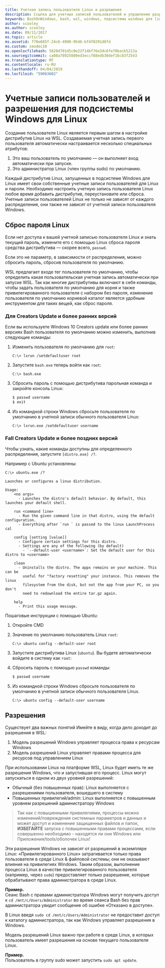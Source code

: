 ```yaml
---
title: Учетная запись пользователя Linux и разрешения
description: Ссылка для учетных записей пользователей и управление разрешениями в подсистеме Windows для Linux.
keywords: BashOnWindows, bash, wsl, windows, подсистема windows для linux, windowssubsystem, ubuntu, учетные записи пользователей
author: scooley
ms.author: scooley
ms.date: 09/11/2017
ms.topic: article
ms.assetid: f70e685f-24c6-4908-9546-bf4f0291d8fd
ms.custom: seodec18
ms.openlocfilehash: 5820d701d5c0e22f14bf76e3dc6fe70bacb5213a
ms.sourcegitcommit: ca08a78925880ed3eccf88edb30def16c83f2543
ms.translationtype: MT
ms.contentlocale: ru-RU
ms.lasthandoff: 04/04/2019
ms.locfileid: "59063602"
---
```

# <a name="user-accounts-and-permissions-for-windows-subsystem-for-linux"></a>Учетные записи пользователей и разрешения для подсистемы Windows для Linux

Создание пользователя Linux является первым шагом в настройке дистрибутив Linux на WSL.  Создаваемая учетная запись первого пользователя автоматически настраивается несколько специальных атрибутов:

1. Это ваш пользователь по умолчанию — он выполняет вход автоматически при запуске.
1. Это администратор Linux (член группы sudo) по умолчанию.

Каждый дистрибутив Linux, запущенных в подсистеме Windows для Linux имеет свои собственные учетные записи пользователей для Linux и пароли.  Необходимо настроить учетную запись пользователя Linux любое время добавить дистрибутив, переустановите или сброса.  Учетные записи пользователей Linux не только не зависят от каждого распределения, они также не зависят от учетной записи пользователя Windows.

## <a name="resetting-your-linux-password"></a>Сброс пароля Linux

Если нет доступа к вашей учетной записью пользователя Linux и знать текущий пароль, измените его с помощью Linux сброса пароля средства дистрибутива — скорее всего, `passwd`.

Если это не параметр, в зависимости от распределения, можно сбросить пароль, сбросив пользователя по умолчанию.

WSL предлагает входе тег пользователя по умолчанию, чтобы определить какая пользовательская учетная запись автоматически при запуске WSL.  Так как многие дистрибутивы включают в себя команды, чтобы задать пользователя по умолчанию для корня и также привилегированного пользователя с набором без пароля, изменение пользователя по умолчанию корневой каталог является удобным инструментом для таких вещей, как сброс пароля.

### <a name="for-creators-update-and-earlier"></a>Для Creators Update и более ранних версий
Если вы используете Windows 10 Creators update или более ранних версиях Bash пользователя по умолчанию можно изменить, выполнив следующие команды:

1. Изменить пользователя по умолчанию для `root`:

    ```console
    C:\> lxrun /setdefaultuser root
    ```

1. Запустите `bash.exe` теперь войти как `root`:

    ```console
    C:\> bash.exe
    ```

1. Сбросить пароль с помощью дистрибутива парольная команда и закройте консоль Linux:

    ```BASH
    $ passwd username
    $ exit
    ```

1. Из командной строки Windows сбросьте пользователя по умолчанию в учетной записи обычного пользователя Linux:

    ```console
    C:\> lxrun.exe /setdefaultuser username
    ```

### <a name="for-fall-creators-update-and-later"></a>Fall Creators Update и более поздних версий
Чтобы узнать, какие команды доступны для определенного распределения, запустите `[distro.exe] /?`.
    
Например с Ubuntu установлены:

```console
C:\> ubuntu.exe /?

Launches or configures a linux distribution.

Usage:
    <no args>
      - Launches the distro's default behavior. By default, this launches your default shell.

    run <command line>
      - Run the given command line in that distro, using the default configuration.
      - Everything after `run ` is passed to the linux LaunchProcess cal

    config [setting [value]]
      - Configure certain settings for this distro.
      - Settings are any of the following (by default)
        - `--default-user <username>`: Set the default user for this distro to <username>

    clean
      - Uninstalls the distro. The appx remains on your machine. This can be
        useful for "factory resetting" your instance. This removes the linux
        filesystem from the disk, but not the app from your PC, so you don't
        need to redownload the entire tar.gz again.

    help
      - Print this usage message.
```

Пошаговые инструкции с помощью Ubuntu:

1. Откройте CMD
1. Значение по умолчанию пользователь Linux `root`:

    ```console
    C:\> ubuntu config --default-user root
    ```    

1. Запустите дистрибутива Linux (`ubuntu`).  Вы будете автоматически войдите в систему как `root`:

1. Сбросить пароль с помощью `passwd` команды:

    ```BASH
    $ passwd username
    ```

1. Из командной строки Windows сбросьте пользователя по умолчанию в учетной записи обычного пользователя Linux.

    ```console
    C:\> ubuntu config --default-user username
    ```

## <a name="permissions"></a>Разрешения

Существует два важных понятий Имейте в виду, когда дело доходит до разрешения в WSL:

1. Модель разрешений Windows управляет процесса права к ресурсам Windows
2. Модель разрешений Linux управляет правами процесса для ресурсов под управлением Linux

При использовании Linux на платформе WSL, Linux будет иметь те же разрешения Windows, что и запустившая его процесс. Linux могут запускаться в одном из двух уровней разрешений:

* Обычный (без повышенных прав): Linux выполняется с разрешениями пользователя, вошедшего в систему
* Повышенных привилегий/admin: Linux выполняется с повышенным уровнем разрешений администратору Windows

> Так как с повышенными привилегиями, процессы можно изменений/повреждения системных параметров и данных и может доступ и изменение защищенных файлов и папок, **ИЗБЕГАЙТЕ** запуска с повышенными правами процессами, если совершенно необходимо - находятся ли они Windows или Приложения/tools/оболочек Linux!

Эти разрешения Windows не зависят от разрешений в экземпляре Linux: «Привилегированного Linux» затрагивается только права пользователя в среде Linux & файловой системы; они не оказывают влияния на привилегиях Windows. Таким образом, выполнение процесса Linux в качестве привилегированного пользователя (например, через `sudo`) предоставляет только разрешение, которые обрабатывают права администратора в среде Linux.

**Пример.**    
Сеанс Bash с правами администратора Windows могут получить доступ к `cd /mnt/c/Users/Administrator` во время сеанса Bash без прав администратора увидит сообщение об ошибке «Отказано в доступе».

В Linux введя `sudo cd /mnt/c/Users/Administrator` не предоставит доступ к каталогу администратора, так как Windows управляет разрешения в Windows.

Модель разрешений Linux важно при работе в среде Linux, в которых пользователь имеет разрешения на основе текущего пользователя Linux.

**Пример.**  
Пользователь в группу sudo может запустить `sudo apt update`.
